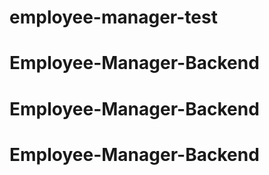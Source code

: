 # employee-manager-test
# Employee-Manager-Backend
# Employee-Manager-Backend
# Employee-Manager-Backend
